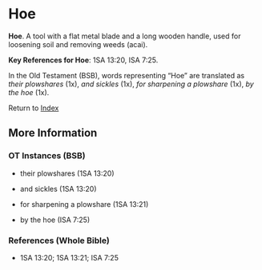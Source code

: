 # Hoe
**Hoe**. 
A tool with a flat metal blade and a long wooden handle, used for loosening soil and removing weeds (acai). 


**Key References for Hoe**: 
1SA 13:20, ISA 7:25. 


In the Old Testament (BSB), words representing “Hoe” are translated as 
*their plowshares* (1x), *and sickles* (1x), *for sharpening a plowshare* (1x), *by the hoe* (1x). 




Return to [Index](00-Index.md)

## More Information

### OT Instances (BSB)

* their plowshares (1SA 13:20)

* and sickles (1SA 13:20)

* for sharpening a plowshare (1SA 13:21)

* by the hoe (ISA 7:25)



### References (Whole Bible)

* 1SA 13:20; 1SA 13:21; ISA 7:25



